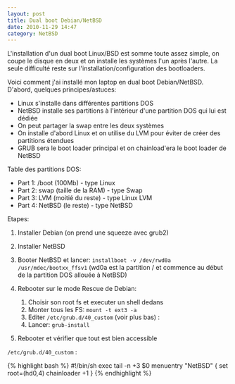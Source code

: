```yaml
---
layout: post
title: Dual boot Debian/NetBSD
date: 2010-11-29 14:47
category: NetBSD
---
```


L'installation d'un dual boot Linux/BSD est somme toute assez simple, on
coupe le disque en deux et on installe les systèmes l'un après l'autre.
La seule difficulté reste sur l'installation/configuration des
bootloaders.

Voici comment j'ai installé mon laptop en dual boot Debian/NetBSD.
D'abord, quelques principes/astuces:

-   Linux s'installe dans différentes partitions DOS
-   NetBSD installe ses partitions à l'intérieur d'une partition DOS qui
    lui est dédiée
-   On peut partager la swap entre les deux systèmes
-   On installe d'abord Linux et on utilise du LVM pour éviter de créer
    des partitions étendues
-   GRUB sera le boot loader principal et on chainload'era le boot
    loader de NetBSD

Table des partitions DOS:

-   Part 1: /boot (100Mb) - type Linux
-   Part 2: swap (taille de la RAM) - type Swap
-   Part 3: LVM (moitié du reste) - type Linux LVM
-   Part 4: NetBSD (le reste) - type NetBSD

Etapes:

1.  Installer Debian (on prend une squeeze avec grub2)
2.  Installer NetBSD
3.  Booter NetBSD et lancer:
    `installboot -v /dev/rwd0a /usr/mdec/bootxx_ffsv1` (wd0a est la
    partition / et commence au début de la partition DOS allouée à
    NetBSD)
4.  Rebooter sur le mode Rescue de Debian:
    1.  Choisir son root fs et executer un shell dedans
    2.  Monter tous les FS: `mount -t ext3 -a`
    3.  Editer `/etc/grub.d/40_custom` (voir plus bas) :
    4.  Lancer: `grub-install`

5.  Rebooter et vérifier que tout est bien accessible

`/etc/grub.d/40_custom` :

{% highlight bash %}
#!/bin/sh
exec tail -n +3 $0
menuentry "NetBSD" {
      set root=(hd0,4)
      chainloader +1
}
{% endhighlight %}
